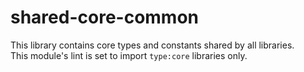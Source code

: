 # shared-core-common

This library contains core types and constants shared by all libraries.  
This module's lint is set to import `type:core` libraries only.
